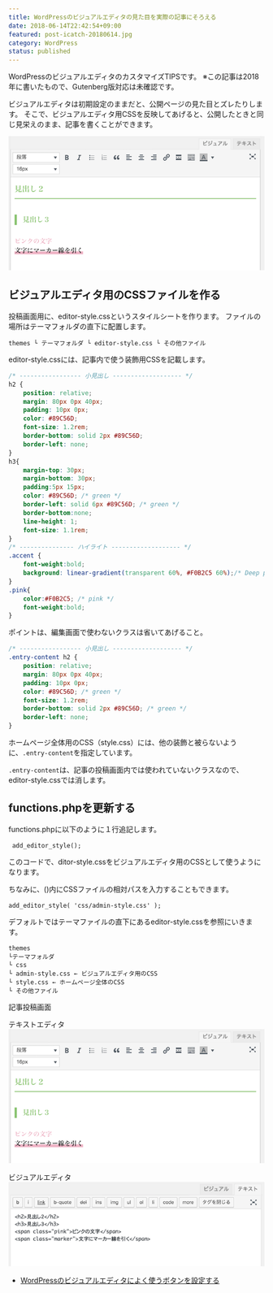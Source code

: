 ```yaml
---
title: WordPressのビジュアルエディタの見た目を実際の記事にそろえる
date: 2018-06-14T22:42:54+09:00
featured: post-icatch-20180614.jpg
category: WordPress
status: published
---
```



WordPressのビジュアルエディタのカスタマイズTIPSです。
※この記事は2018年に書いたもので、Gutenberg版対応は未確認です。

ビジュアルエディタは初期設定のままだと、公開ページの見た目とズレたりします。
そこで、ビジュアルエディタ用CSSを反映してあげると、公開したときと同じ見栄えのまま、記事を書くことができます。

![ビジュアルエディタ画面](SS-visual-editor-01.png)

## ビジュアルエディタ用のCSSファイルを作る

 投稿画面用に、editor-style.cssというスタイルシートを作ります。 ファイルの場所はテーマフォルダの直下に配置します。
 ```
 themes └ テーマフォルダ └ editor-style.css └ その他ファイル
 ```

 editor-style.cssには、記事内で使う装飾用CSSを記載します。

```css:title=editor-style.css
/* ----------------- 小見出し ------------------- */
h2 {
    position: relative;
    margin: 80px 0px 40px;
    padding: 10px 0px;
    color: #89C56D;
    font-size: 1.2rem;
    border-bottom: solid 2px #89C56D;
    border-left: none;
}
h3{
    margin-top: 30px;
    margin-bottom: 30px;
    padding:5px 15px;
    color: #89C56D; /* green */
    border-left: solid 6px #89C56D; /* green */
    border-bottom:none;
    line-height: 1;
    font-size: 1.1rem;
}
/* --------------- ハイライト ------------------- */
.accent {
    font-weight:bold;
    background: linear-gradient(transparent 60%, #F0B2C5 60%);/* Deep pink */
}
.pink{
    color:#F0B2C5; /* pink */
    font-weight:bold;
}
```

ポイントは、編集画面で使わないクラスは省いてあげること。
```css:title=style.css
/* ----------------- 小見出し ------------------- */
.entry-content h2 {
    position: relative;
    margin: 80px 0px 40px;
    padding: 10px 0px;
    color: #89C56D; /* green */
    font-size: 1.2rem;
    border-bottom: solid 2px #89C56D; /* green */
    border-left: none;
}
```

ホームページ全体用のCSS（style.css）には、他の装飾と被らないように、`.entry-content`を指定しています。

`.entry-content`は、記事の投稿画面内では使われていないクラスなので、editor-style.cssでは消します。

## functions.phpを更新する

functions.phpに以下のように１行追記します。

```php:title=functions.php
 add_editor_style();
```

このコードで、ditor-style.cssをビジュアルエディタ用のCSSとして使うようになります。


ちなみに、()内にCSSファイルの相対パスを入力することもできます。
```php:title=functions.php
add_editor_style( 'css/admin-style.css' );
```

デフォルトではテーマファイルの直下にあるeditor-style.cssを参照にいきます。
```
themes
└テーマフォルダ
└ css
└ admin-style.css ← ビジュアルエディタ用のCSS
└ style.css ← ホームページ全体のCSS
└ その他ファイル
```

記事投稿画面

テキストエディタ
![テキストエディタ](SS-visual-editor-01.png)

ビジュアルエディタ
![ビジュアルエディタ](SS-visual-editor-02.png)

 * [WordPressのビジュアルエディタによく使うボタンを設定する](/visual-editor-button-customize/)
